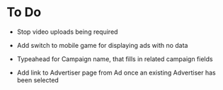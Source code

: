 # To Do

* Stop video uploads being required
* Add switch to mobile game for displaying ads with no data

* Typeahead for Campaign name, that fills in related campaign fields
* Add link to Advertiser page from Ad once an existing Advertiser has been selected